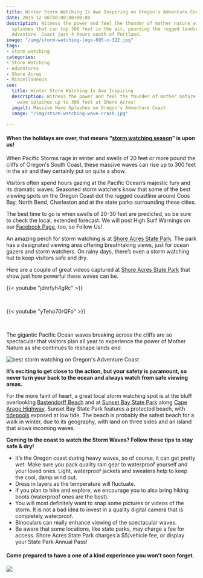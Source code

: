 ```yaml
---
title: Winter Storm Watching Is Awe Inspiring on Oregon's Adventure Coast
date: 2019-12-06T08:00:00+00:00
description: Witness the power and feel the thunder of mother nature with giant wave
  splashes that can top 300 feet in the air, pounding the rugged landscape of Oregon’s
  Adventure  Coast just 4 hours south of Portland.
image: "/img/storm-watching-logo-695-x-322.jpg"
tags:
- storm watching
categories:
- Storm Watching
- Adventures
- Shore Acres
- Miscellaneous
seo:
  title: Winter Storm Watching Is Awe Inspiring
  description: Witness the power and feel the thunder of mother nature with giant
    wave splashes up to 300 feet at Shore Acres!
  imgalt: Massive Wave Splashes on Oregon's Adventure Coast
  image: "/img/storm-watching-wave-crash.jpg"

---
```

#### When the holidays are over, that means “[storm watching season](https://www.oregonsadventurecoast.com/storm-watching/)” is upon us!

When Pacific Storms rage in winter and swells of 20 feet or more pound the cliffs of Oregon's South Coast, these massive waves can rise up to 300 feet in the air and they certainly put on quite a show.

Visitors often spend hours gazing at the Pacific Ocean’s majestic fury and its dramatic waves. Seasoned storm watchers know that some of the best viewing spots on the Oregon Coast dot the rugged coastline around Coos Bay, North Bend, Charleston and at the state parks surrounding these cities.

The best time to go is when swells of 20-30 feet are predicted, so be sure to check the local, extended forecast. We will post High Surf Warnings on our [Facebook Page](https://www.facebook.com/OregonsAdventureCoast/), too, so Follow Us!

An amazing perch for storm watching is at [Shore Acres State Park](https://www.oregonsadventurecoast.com/state-parks-and-national-lands/). The park has a designated viewing area offering breathtaking views, just for ocean gazers and storm watchers. On rainy days, there’s even a storm watching hut to keep visitors safe and dry.

Here are a couple of great videos captured at [Shore Acres State Park](http://www.shoreacres.net/) that show just how powerful these waves can be.<br>

{{< youtube "jdnrfyh4gRc" >}}

<br>

{{< youtube "yTeho70rQFo" >}}

<br>

The gigantic Pacific Ocean waves breaking across the cliffs are so spectacular that visitors plan all year to experience the power of Mother Nature as she continues to reshape lands end.

![best storm watching on Oregon's Adventure Coast](/img/storm-watching-people-695x322.jpg)

**It’s exciting to get close to the action, but your safety is paramount, so never turn your back to the ocean and always watch from safe viewing areas.**

For the more faint of heart, a great local storm watching spot is at the bluff overlooking [Bastendorff Beach](https://www.oregonsadventurecoast.com/undeveloped-beaches/) and at [Sunset Bay State Park](https://www.oregonsadventurecoast.com/state-parks-and-national-lands/) along [Cape Arago Highway](https://www.oregonsadventurecoast.com/tripideas/explore-the-cape-arago-beach-loop/). Sunset Bay State Park features a protected beach, with [tidepools](https://www.oregonsadventurecoast.com/ocean-life-and-tidepooling/) exposed at low tide. The beach is probably the safest beach for a walk in winter, due to its geography, with land on three sides and an island that slows incoming waves.

**Coming to the coast to watch the Storm Waves? Follow these tips to stay safe & dry!**

* It’s the Oregon coast during heavy waves, so of course, it can get pretty wet. Make sure you pack quality rain gear to waterproof yourself and your loved ones. Light, waterproof jackets and sweaters help to keep the cool, damp wind out.
* Dress in layers as the temperature will fluctuate.
* If you plan to hike and explore, we encourage you to also bring hiking boots (waterproof ones are the best).
* You will most definitely want to snap some pictures or videos of the storm. It is not a bad idea to invest in a quality digital camera that is completely waterproof.
* Binoculars can really enhance viewing of the spectacular waves.
* Be aware that some locations, like state parks, may charge a fee for access. Shore Acres State Park charges a $5/vehicle fee, or display your State Park Annual Pass!

#### Come prepared to have a one of a kind experience you won’t soon forget.

![](/img/storm-watch-collage-695x322.jpg)